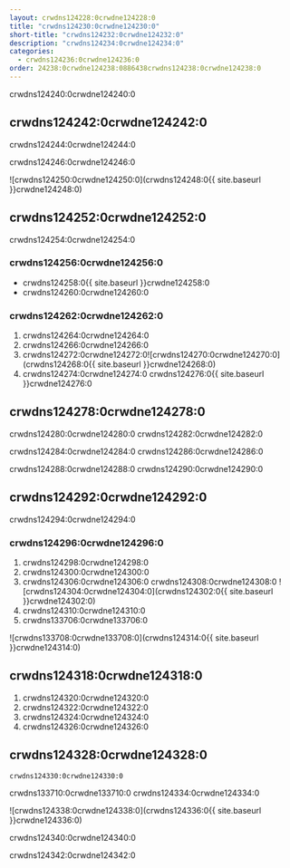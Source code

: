 ```yaml
---
layout: crwdns124228:0crwdne124228:0
title: "crwdns124230:0crwdne124230:0"
short-title: "crwdns124232:0crwdne124232:0"
description: "crwdns124234:0crwdne124234:0"
categories:
  - crwdns124236:0crwdne124236:0
order: 24238:0crwdne124238:0886438crwdns124238:0crwdne124238:0
---
```

crwdns124240:0crwdne124240:0

## crwdns124242:0crwdne124242:0

crwdns124244:0crwdne124244:0

crwdns124246:0crwdne124246:0

![crwdns124250:0crwdne124250:0](crwdns124248:0{{ site.baseurl }}crwdne124248:0)

## crwdns124252:0crwdne124252:0

crwdns124254:0crwdne124254:0

### crwdns124256:0crwdne124256:0

- crwdns124258:0{{ site.baseurl }}crwdne124258:0
- crwdns124260:0crwdne124260:0

### crwdns124262:0crwdne124262:0

1. crwdns124264:0crwdne124264:0
2. crwdns124266:0crwdne124266:0 
3. crwdns124272:0crwdne124272:0![crwdns124270:0crwdne124270:0](crwdns124268:0{{ site.baseurl }}crwdne124268:0)
4. crwdns124274:0crwdne124274:0 crwdns124276:0{{ site.baseurl }}crwdne124276:0 

## crwdns124278:0crwdne124278:0

crwdns124280:0crwdne124280:0 crwdns124282:0crwdne124282:0

crwdns124284:0crwdne124284:0 crwdns124286:0crwdne124286:0

crwdns124288:0crwdne124288:0 crwdns124290:0crwdne124290:0

## crwdns124292:0crwdne124292:0

crwdns124294:0crwdne124294:0

### crwdns124296:0crwdne124296:0

1. crwdns124298:0crwdne124298:0
2. crwdns124300:0crwdne124300:0 
3. crwdns124306:0crwdne124306:0 crwdns124308:0crwdne124308:0 ![crwdns124304:0crwdne124304:0](crwdns124302:0{{ site.baseurl }}crwdne124302:0)
4. crwdns124310:0crwdne124310:0
5. crwdns133706:0crwdne133706:0

![crwdns133708:0crwdne133708:0](crwdns124314:0{{ site.baseurl }}crwdne124314:0)

## crwdns124318:0crwdne124318:0

1. crwdns124320:0crwdne124320:0
2. crwdns124322:0crwdne124322:0
3. crwdns124324:0crwdne124324:0
4. crwdns124326:0crwdne124326:0

## crwdns124328:0crwdne124328:0

`crwdns124330:0crwdne124330:0`

crwdns133710:0crwdne133710:0 crwdns124334:0crwdne124334:0

![crwdns124338:0crwdne124338:0](crwdns124336:0{{ site.baseurl }}crwdne124336:0)

crwdns124340:0crwdne124340:0

crwdns124342:0crwdne124342:0